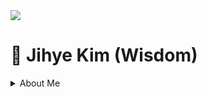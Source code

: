 <img src="https://capsule-render.vercel.app/api?&color=#0000000&&section=header&text=Jihye Kim&fontSize=60px" />
<h1> 🐏 Jihye Kim (Wisdom) </h1>

<details>
<summary>About Me</summary>
</summary>

<span>
  <a href="https://linktr.ee/wisdomismysoulheaven">
  <p>Linktree 🌴</p>
  </a>
  <br>

<h3>Record 📝</h3>
<h4>My Activities</h4>
 
<p>🖊️ 한국공대학보사 39기 기자 (2021.03 ~ 2022.12)</p>
<p>🔥 TU-VCC 창업동아리 1, 2, 3기 (2022.09 ~ 2025.02)</p>
<p>📈 Data Science Lab 학생연구원 (DSL, TUKorea) (2022.09 ~ 12)</p>
<p>📹 한국공대 크리에이터 1기 (2022.09 ~ 12)</p>
<p>🌊 2030부산세계박람회 대학생 서포터즈 (2022.09 ~ 2023.12)</p>
<p>⛴️ GTEP 17기 (2023.03 ~ 2024.02)</p>
<p>💜 대학생연합실전마케팅 프로젝트 클럽 마이럽 2기 (@한국투자액셀러레이터) (2022.05 ~ 6)</p>
<p>🇪🇸 스페인 해외현장실습 (@miquelsuay) (2024.01 ~ 02)</p>
<p>🖥️ TU혁신 모니터링단 2, 3기 (2023.05 ~ 2025.02)</p>
<p>💼 2024 WISET 블룸버그 글로벌 멘토링 (@Bloomberg Korea) (2024.03 ~ 12)</p>
<p>etc . . .</p>

<br>
<h4>My Awards</h4>

<p>🏅 2022' TU-VCC 1기 성과확산발표 장려상</p>
<p>🏅 2022' 썸썸 BLUE in 태안 국회의원상</p>
<p>🏅 2023' KBO-대학연계 프로젝트 KBO 나인 장려상</p>
<p>🏅 2023' 썸썸 BLUE in 경남 한국대학발명협회장상</p>
<p>🏅 2023' TU Plus Sharing 프로젝트 은상</p>
<p>🏅 2024' 스카우트 랩업캠프 우수상</p>
<p>🏅 2024’ 혁신리더십 실천 프로그램 우수상</p>
<p>🏅 2024’ 로컬 국토대장정 HERO 만들기 프로젝트 2기 시흥시장상</p>


<br><br>
  <p>contact : 📨 kimjihe0220@naver.com </p>
</span>

